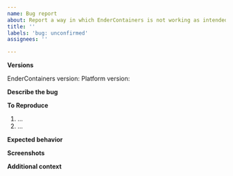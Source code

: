 ```yaml
---
name: Bug report
about: Report a way in which EnderContainers is not working as intended
title: ''
labels: 'bug: unconfirmed'
assignees: ''

---
```


**Versions**
<!-- Please include the full version of EnderContainers and the platform (Bukkit/Spigot/Paper) you are running, e.g. output from `/ecp` and `/version` commands. Please ensure you are running up to date software before making a bug report. Old versions will not receive support. -->
EnderContainers version:
Platform version:

**Describe the bug**
<!-- A clear and concise description of what the bug is. -->

**To Reproduce**
<!-- Steps to reproduce the behavior: -->
1. ...
2. ...

**Expected behavior**
<!-- A clear and concise description of what you expected to happen. -->

**Screenshots**
<!-- If applicable, add screenshots to help explain your problem. -->

**Additional context**
<!-- Add any other context about the problem here. -->

